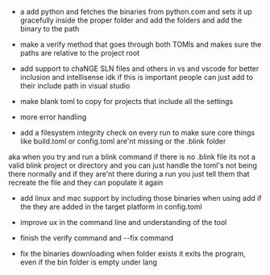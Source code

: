 <!-- - some form of sand boxing? -->


- a add python and fetches the binaries from python.com and sets it up gracefully inside the proper folder and add the folders and add the binary to the path

- make a verify method that goes through both TOMls and makes sure the paths are relative to the project root


 
- add support to chaNGE SLN files and others in vs and vscode for better inclusion and intellisense
idk if this is important people can just add to their include path in visual studio



- make blank toml to copy for projects that include all the settings

- more error handling

- add a filesystem integrity check on every run to make sure core things like build.toml or config.toml are'nt missing or the .blink folder

aka when you try and run a blink command if there is no .blink file its not a valid blink project or directory and you can just handle the toml's not being there normally and if they are'nt there during a run you just tell them that recreate the file and they can populate it again

- add linux and mac support by including those binaries when using add if the they are added in the target platform in config.toml



- improve ux in the command line and understanding of the tool

- finish the verify command and --fix command


- fix the binaries downloading when folder exists it exits the program, even if the bin folder is empty under lang